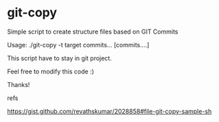 # git-copy
Simple script to create structure files based on GIT Commits

Usage: ./git-copy -t target commits... [commits....]

This script have to stay in git project.

Feel free to modify this code :)

Thanks!

refs 

https://gist.github.com/revathskumar/2028858#file-git-copy-sample-sh

